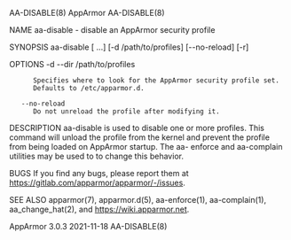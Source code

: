 AA-DISABLE(8)                                                                            AppArmor                                                                            AA-DISABLE(8)

NAME
       aa-disable - disable an AppArmor security profile

SYNOPSIS
       aa-disable <executable> [<executable> ...] [-d /path/to/profiles] [--no-reload] [-r]

OPTIONS
       -d --dir  /path/to/profiles

          Specifies where to look for the AppArmor security profile set.
          Defaults to /etc/apparmor.d.

       --no-reload
          Do not unreload the profile after modifying it.

DESCRIPTION
       aa-disable is used to disable one or more profiles.  This command will unload the profile from the kernel and prevent the profile from being loaded on AppArmor startup.  The aa-
       enforce and aa-complain utilities may be used to to change this behavior.

BUGS
       If you find any bugs, please report them at <https://gitlab.com/apparmor/apparmor/-/issues>.

SEE ALSO
       apparmor(7), apparmor.d(5), aa-enforce(1), aa-complain(1), aa_change_hat(2), and <https://wiki.apparmor.net>.

AppArmor 3.0.3                                                                          2021-11-18                                                                           AA-DISABLE(8)
